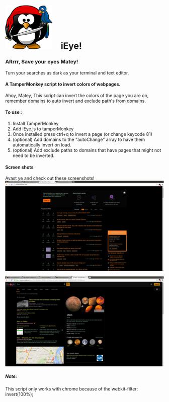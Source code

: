 # <img width="150px" src="https://raw.githubusercontent.com/CynderR/MarkupTests/master/images/pirate-penguin.png" alt="Pirate Penguin"> &nbsp;&nbsp; iEye!
### ARrrr, Save your eyes Matey!

Turn your searches as dark as your terminal and text editor.
#### A TamperMonkey script to invert colors of webpages.
Ahoy, Matey, This script can invert the colors of the page you are on, remember domains to auto invert and exclude path's from domains.

#### To use :
1. Install TamperMonkey
2. Add iEye.js to tamperMonkey
3. Once installed press ctrl+q to invert a page (or change keycode 81)
4. (optional) Add domains to the "autoChange" array to have them automatically invert on load.
5. (optional) Add exclude paths to domains that have pages that might not need to be inverted.

#### Screen shots
Avast ye and check out these screenshots!
![alt text](https://raw.githubusercontent.com/CynderR/MarkupTests/master/screenshots/stackoverflow.png "Inverted Stackoverflow")

![alt text](https://raw.githubusercontent.com/CynderR/MarkupTests/master/screenshots/google.png "Inverted google search")


##### Note:
This script only works with chrome because of the webkit-filter: invert(100%);


